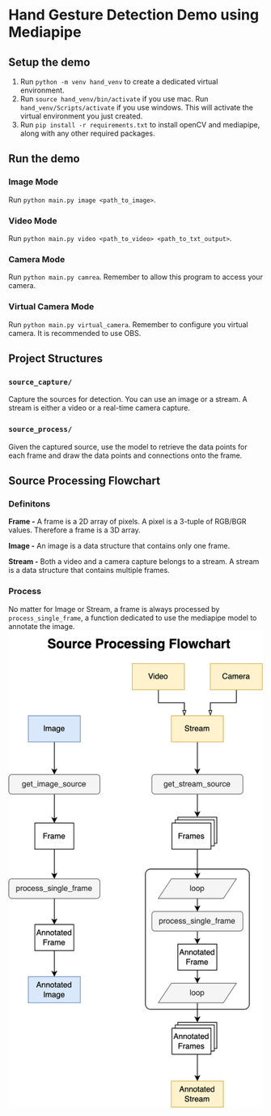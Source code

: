 
# Hand Gesture Detection Demo using Mediapipe

## Setup the demo

1. Run `python -m venv hand_venv` to create a dedicated virtual environment.
2. Run `source hand_venv/bin/activate` if you use mac. Run `hand_venv/Scripts/activate` if you use windows. This will activate the virtual environment you just created.
3. Run `pip install -r requirements.txt` to install openCV and mediapipe, along with any other required packages.

## Run the demo
### Image Mode
Run `python main.py image <path_to_image>`.

### Video Mode
Run `python main.py video <path_to_video> <path_to_txt_output>`. 

### Camera Mode
Run `python main.py camrea`. Remember to allow this program to access your camera.

### Virtual Camera Mode
Run `python main.py virtual_camera`. Remember to configure you virtual camera. It is recommended to use OBS.

## Project Structures
### `source_capture/`
Capture the sources for detection. You can use an image or a stream. A stream is either a video or a real-time camera capture.

### `source_process/`
Given the captured source, use the model to retrieve the data points for each frame and draw the data points and connections onto the frame.

## Source Processing Flowchart
### Definitons
**Frame -** A frame is a 2D array of pixels. A pixel is a 3-tuple of RGB/BGR values.
Therefore a frame is a 3D array.

**Image -** An image is a data structure that contains only one frame.

**Stream -** Both a video and a camera capture belongs to a stream.
A stream is a data structure that contains multiple frames.

### Process
No matter for Image or Stream, a frame is always processed by `process_single_frame`, a function
dedicated to use the mediapipe model to annotate the image.
![](./docs/source_process_flowchart.png)